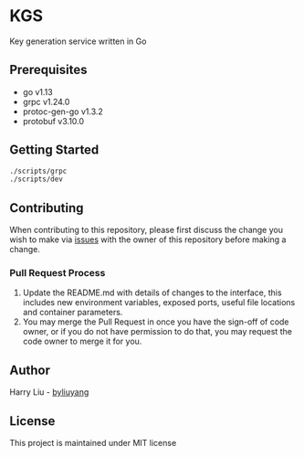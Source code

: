 # KGS
Key generation service written in Go

## Prerequisites
- go v1.13
- grpc v1.24.0
- protoc-gen-go v1.3.2
- protobuf v3.10.0

## Getting Started
```bash
./scripts/grpc
./scripts/dev
```

## Contributing
When contributing to this repository, please first discuss the change you wish to make via 
[issues](https://github.com/byliuyang/kgs/issues) with the owner of this repository before making a change.

### Pull Request Process
1. Update the README.md with details of changes to the interface, this includes new environment 
   variables, exposed ports, useful file locations and container parameters.
2. You may merge the Pull Request in once you have the sign-off of code owner, or if you 
   do not have permission to do that, you may request the code owner to merge it for you.

## Author
Harry Liu - [byliuyang](https://github.com/byliuyang)

## License
This project is maintained under MIT license
